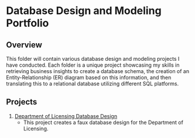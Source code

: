# Database Design and Modeling Portfolio

## Overview
This folder will contain various database design and modeling projects I have conducted. Each folder is a unique project showcasing my skills in retrieving business insights to create a database schema, the creation of an Entity-Relationship (ER) diagram based on this information, and then translating this to a relational database utilizing different SQL platforms.

## Projects
1. [Department of Licensing Database Design](https://github.com/Jade010/SQL/tree/main/Database%20Design%20and%20Modeling/DeptOfLicensingProject)
     * This project creates a faux database design for the Department of Licensing.

